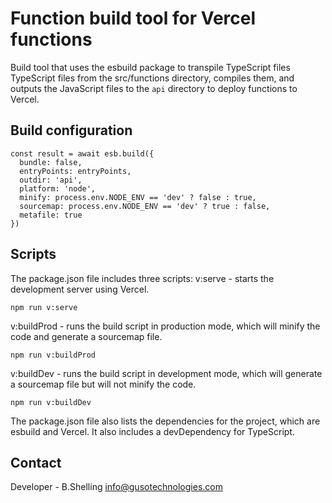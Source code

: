 # Function build tool for Vercel functions

Build tool that uses the esbuild package to transpile TypeScript files TypeScript files from the src/functions directory, compiles them, and outputs the JavaScript files to the `api` directory to deploy functions to Vercel.

## Build configuration
```
const result = await esb.build({
  bundle: false,
  entryPoints: entryPoints,
  outdir: 'api',
  platform: 'node',
  minify: process.env.NODE_ENV == 'dev' ? false : true,
  sourcemap: process.env.NODE_ENV == 'dev' ? true : false,
  metafile: true
})
```
## Scripts
The package.json file includes three scripts:
v:serve - starts the development server using Vercel.
```
npm run v:serve
```
v:buildProd - runs the build script in production mode, which will minify the code and generate a sourcemap file.
```
npm run v:buildProd
```
v:buildDev - runs the build script in development mode, which will generate a sourcemap file but will not minify the code.
```
npm run v:buildDev
```
The package.json file also lists the dependencies for the project, which are esbuild and Vercel. It also includes a devDependency for TypeScript.


## Contact
Developer - B.Shelling [info@gusotechnologies.com](info@gusotechnologies.com)